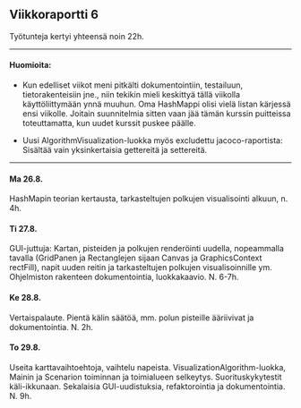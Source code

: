 ## Viikkoraportti 6

Työtunteja kertyi yhteensä noin 22h.

---

#### Huomioita:

* Kun edelliset viikot meni pitkälti dokumentointiin, testailuun, tietorakenteisiin jne., niin tekikin mieli keskittyä tällä viikolla käyttöliittymään ynnä muuhun. Oma HashMappi olisi vielä listan kärjessä ensi viikolle. Joitain suunnitelmia sitten vaan jää tämän kurssin puitteissa toteuttamatta, kun uudet kurssit puskee päälle.

* Uusi AlgorithmVisualization-luokka myös excludettu jacoco-raportista: Sisältää vain yksinkertaisia gettereitä ja settereitä.

---

#### Ma 26.8.

HashMapin teorian kertausta, tarkasteltujen polkujen visualisointi alkuun, n. 4h.

#### Ti 27.8.

GUI-juttuja: Kartan, pisteiden ja polkujen renderöinti uudella, nopeammalla tavalla (GridPanen ja Rectanglejen sijaan Canvas ja GraphicsContext rectFill), napit uuden reitin ja tarkasteltujen polkujen visualisoinnille ym. Ohjelmiston rakenteen dokumentointia, luokkakaavio. N. 6-7h.

#### Ke 28.8.

Vertaispalaute. Pientä kälin säätöä, mm. polun pisteille ääriivivat ja dokumentointia. N. 2h.

#### To 29.8.

Useita karttavaihtoehtoja, vaihtelu napeista. VisualizationAlgorithm-luokka, Mainin ja Scenarion toiminnan ja toimialueen selkeytys. Suorituskykytestit käli-ikkunaan. Sekalaisia GUI-uudistuksia, refaktorointia ja dokumentointia. N. 9h.